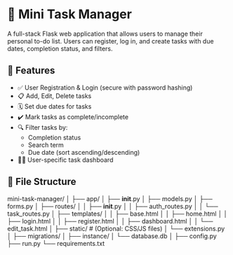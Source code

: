 # 📝 Mini Task Manager

A full-stack Flask web application that allows users to manage their personal to-do list. Users can register, log in, and create tasks with due dates, completion status, and filters.

## 🚀 Features

- ✅ User Registration & Login (secure with password hashing)
- 📋 Add, Edit, Delete tasks
- 🗓️ Set due dates for tasks
- ✔️ Mark tasks as complete/incomplete
- 🔍 Filter tasks by:
  - Completion status
  - Search term
  - Due date (sort ascending/descending)
- 🧑‍💻 User-specific task dashboard


## 📁 File Structure

mini-task-manager/
│
├── app/
│   ├── __init__.py
│   ├── models.py
│   ├── forms.py
│   ├── routes/
│   │   ├── __init__.py
│   │   ├── auth_routes.py
│   │   └── task_routes.py
│   ├── templates/
│   │   ├── base.html
│   │   ├── home.html
│   │   ├── login.html
│   │   ├── register.html
│   │   ├── dashboard.html
│   │   └── edit_task.html
│   ├── static/  # (Optional: CSS/JS files)
│   └── extensions.py
│
├── migrations/
│
├── instance/
│   └── database.db
│
├── config.py
├── run.py
└── requirements.txt

